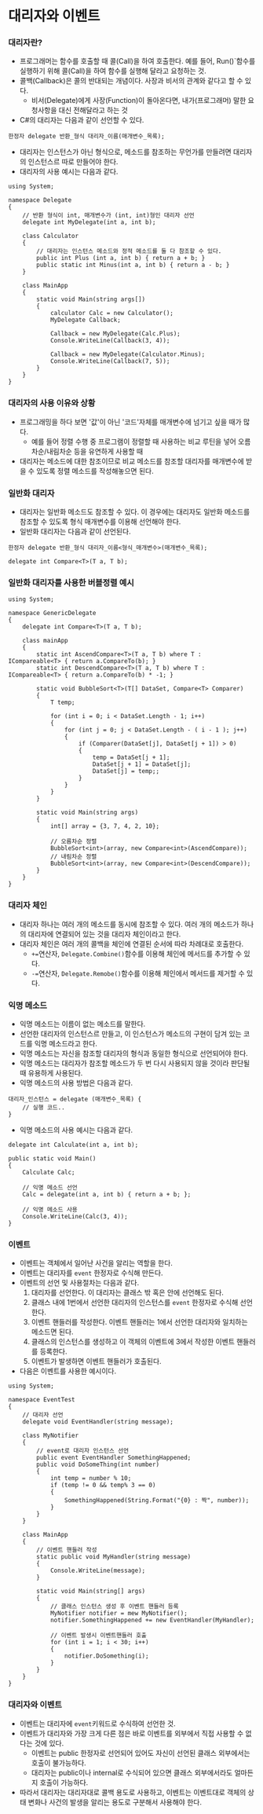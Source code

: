 # 대리자와 이벤트

### 대리자란?
 - 프로그래머는 함수를 호출할 때 콜(Call)을 하여 호출한다. 예를 들어, Run()`함수를 실행하기 위해 콜(Call)을 하여 함수를 실행해 달라고 요청하는 것.
 - 콜백(Callback)은 콜의 반대되는 개념이다. 사장과 비서의 관계와 같다고 할 수 있다.
   - 비서(Delegate)에게 사장(Function)이 돌아온다면, 내가(프로그래머) 말한 요청사항을 대신 전해달라고 하는 것
 - C#의 대리자는 다음과 같이 선언할 수 있다.
```
한정자 delegate 반환_형식 대리자_이름(매개변수_목록);
```
 - 대리자는 인스턴스가 아닌 형식으로, 메소드를 참조하는 무언가를 만들려면 대리자의 인스턴스르 따로 만들어야 한다.
 - 대리자의 사용 예시는 다음과 같다.
```
using System;

namespace Delegate
{
    // 반환 형식이 int, 매개변수가 (int, int)형인 대리자 선언
    delegate int MyDelegate(int a, int b);

    class Calculator
    {
        // 대리자는 인스턴스 메소드와 정적 메소드를 둘 다 참조할 수 있다.
        public int Plus (int a, int b) { return a + b; }
        public static int Minus(int a, int b) { return a - b; }
    }

    class MainApp
    {
        static void Main(string args[])
        {
            calculator Calc = new Calculator();
            MyDelegate Callback;

            Callback = new MyDelegate(Calc.Plus);
            Console.WriteLine(Callback(3, 4));

            Callback = new MyDelegate(Calculator.Minus);
            Console.WriteLine(Callback(7, 5));
        }
    }
}
```

### 대리자의 사용 이유와 상황
 - 프로그래밍을 하다 보면 '값'이 아닌 '코드'자체를 매개변수에 넘기고 싶을 때가 많다.
   - 예를 들어 정렬 수행 중 프로그램이 정렬할 때 사용하는 비교 루틴을 넣어 오름차순/내림차순 등을 유연하게 사용할 때
 - 대리자는 메소드에 대한 참조이므로 비교 메소드를 참조할 대리자를 매개변수에 받을 수 있도록 정렬 메소드를 작성해놓으면 된다.

### 일반화 대리자
 - 대리자는 일반화 메소드도 참조할 수 있다. 이 경우에는 대리자도 일반화 메소드를 참조할 수 있도록 형식 매개변수를 이용해 선언해야 한다.
 - 일반화 대리자는 다음과 같이 선언된다.
```
한정자 delegate 반환_형식 대리자_이름<형식_매개변수>(매개변수_목록);

delegate int Compare<T>(T a, T b);
```

### 일반화 대리자를 사용한 버블정렬 예시
```
using System;

namespace GenericDelegate
{
    delegate int Compare<T>(T a, T b);

    class mainApp
    {
        static int AscendCompare<T>(T a, T b) where T : ICompareable<T> { return a.CompareTo(b); }
        static int DescendCompare<T>(T a, T b) where T : ICompareable<T> { return a.CompareTo(b) * -1; }

        static void BubbleSort<T>(T[] DataSet, Compare<T> Comparer)
        {
            T temp;

            for (int i = 0; i < DataSet.Length - 1; i++)
            {
                for (int j = 0; j < DataSet.Length - ( i - 1 ); j++)
                {
                    if (Comparer(DataSet[j], DataSet[j + 1]) > 0)
                    {
                        temp = DataSet[j + 1];
                        DataSet[j + 1] = DataSet[j];
                        DataSet[j] = temp;;
                    }
                }
            }
        }

        static void Main(string args)
        {
            int[] array = {3, 7, 4, 2, 10};

            // 오름차순 정렬
            BubbleSort<int>(array, new Compare<int>(AscendCompare));
            // 내림차순 정렬
            BubbleSort<int>(array, new Compare<int>(DescendCompare));
        }
    }
}
```

### 대리자 체인
 - 대리자 하나는 여러 개의 메소드를 동시에 참조할 수 있다. 여러 개의 메소드가 하나의 대리자에 연결되어 있는 것을 대리자 체인이라고 한다.
 - 대리자 체인은 여러 개의 콜백을 체인에 연결된 순서에 따라 차례대로 호출한다.
   - `+=`연산자, `Delegate.Combine()`함수를 이용해 체인에 메서드를 추가할 수 있다.
   - `-=`연산자, `Delegate.Remobe()`함수를 이용해 체인에서 메서드를 제거할 수 있다.

### 익명 메소드
 - 익명 메소드는 이름이 없는 메소드를 말한다.
 - 선언한 대리자의 인스턴스르 만들고, 이 인스턴스가 메소드의 구현이 담겨 있는 코드를 익명 메소드라고 한다.
 - 익명 메소드는 자신을 참조할 대리자의 형식과 동일한 형식으로 선언되어야 한다.
 - 익명 메소드는 대리자가 참조할 메소드가 두 번 다시 사용되지 않을 것이라 판단될 때 유용하게 사용된다.
 - 익명 메소드의 사용 방법은 다음과 같다.
```
대리자_인스턴스 = delegate (매개변수_목록) {
    // 실행 코드..
}
```
 - 익명 메소드의 사용 예시는 다음과 같다.
```
delegate int Calculate(int a, int b);

public static void Main()
{
    Calculate Calc;

    // 익명 메소드 선언
    Calc = delegate(int a, int b) { return a + b; };

    // 익명 메소드 사용
    Console.WriteLine(Calc(3, 4));
}
```

### 이벤트
 - 이벤트는 객체에서 일어난 사건을 알리는 역할을 한다.
 - 이벤트는 대리자를 `event` 한정자로 수식해 만든다.
 - 이벤트의 선언 및 사용절차는 다음과 같다.
   1. 대리자를 선언한다. 이 대리자는 클래스 밖 혹은 안에 선언해도 된다.
   2. 클래스 내에 1번에서 선언한 대리자의 인스턴스를 `event` 한정자로 수식해 선언한다.
   3. 이벤트 핸들러를 작성한다. 이벤트 핸들러는 1에서 선언한 대리자와 일치하는 메소드면 된다.
   4. 클래스의 인스턴스를 생성하고 이 객체의 이벤트에 3에서 작성한 이벤트 핸들러를 등록한다.
   5. 이벤트가 발생하면 이벤트 핸들러가 호출된다.
 - 다음은 이벤트를 사용한 예시이다.
```
using System;

namespace EventTest
{
    // 대리자 선언
    delegate void EventHandler(string message);

    class MyNotifier
    {
        // event로 대리자 인스턴스 선언
        public event EventHandler SomethingHappened;
        public void DoSomeThing(int number)
        {
            int temp = number % 10;
            if (temp != 0 && temp% 3 == 0)
            {
                SomethingHappened(String.Format("{0} : 짝", number));
            }
        }
    }

    class MainApp
    {
        // 이벤트 핸들러 작성
        static public void MyHandler(string message)
        {
            Console.WriteLine(message);
        }

        static void Main(string[] args)
        {
            // 클래스 인스턴스 생성 후 이벤트 핸들러 등록
            MyNotifier notifier = mew MyNotifier();
            notifier.SomethingHappened += new EventHandler(MyHandler);

            // 이벤트 발생시 이벤트핸들러 호출
            for (int i = 1; i < 30; i++)
            {
                notifier.DoSomething(i);
            }
        }
    }
}
```

### 대리자와 이벤트
 - 이벤트는 대리자에 `event`키워드로 수식하여 선언한 것.
 - 이벤트가 대리자와 가장 크게 다른 점은 바로 이벤트를 외부에서 직접 사용할 수 없다는 것에 있다.
   - 이벤트는 public 한정자로 선언되어 있어도 자신이 선언된 클래스 외부에서는 호출이 불가능하다.
   - 대리자는 public이나 internal로 수식되어 있으면 클래스 외부에서라도 얼마든지 호출이 가능하다.
 - 따라서 대리자는 대리자대로 콜백 용도로 사용하고, 이벤트는 이벤트대로 객체의 상태 변화나 사건의 발생을 알리는 용도로 구분해서 사용해야 한다.